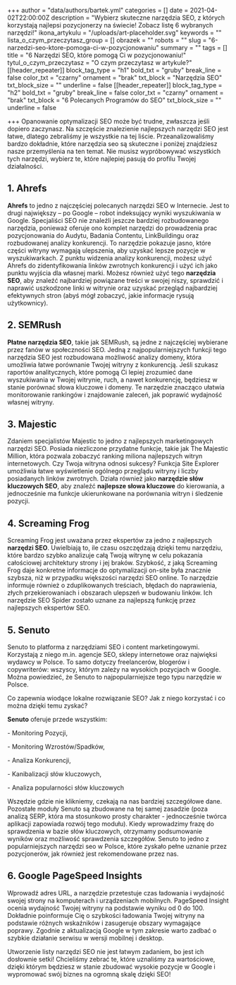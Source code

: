 +++
author = "data/authors/bartek.yml"
categories = []
date = 2021-04-02T22:00:00Z
description = "Wybierz skuteczne narzędzia SEO, z których korzystają najlepsi pozycjonerzy na świecie! Zobacz listę 6 wybranych narzędzi!"
ikona_artykulu = "/uploads/art-placeholder.svg"
keywords = ""
lista_o_czym_przeczytasz_group = []
obrazek = ""
robots = ""
slug = "6-narzedzi-seo-ktore-pomoga-ci-w-pozycjonowaniu"
summary = ""
tags = []
title = "6 Narzędzi SEO, które pomogą Ci w pozycjonowaniu!"
tytul_o_czym_przeczytasz = "O czym przeczytasz w artykule?"
[[header_repeater]]
block_tag_type = "h1"
bold_txt = "gruby"
break_line = false
color_txt = "czarny"
ornament = "brak"
txt_block = "Narzędzia SEO"
txt_block_size = ""
underline = false
[[header_repeater]]
block_tag_type = "h2"
bold_txt = "gruby"
break_line = false
color_txt = "czarny"
ornament = "brak"
txt_block = "6 Polecanych Programów do SEO"
txt_block_size = ""
underline = false

+++
Opanowanie optymalizacji SEO może być trudne, zwłaszcza jeśli dopiero zaczynasz. Na szczęście znalezienie najlepszych narzędzi SEO jest łatwe, dlatego zebraliśmy je wszystkie na tej liście. Przeanalizowaliśmy bardzo dokładnie, które narzędzia seo są skuteczne i poniżej znajdziesz nasze przemyślenia na ten temat. Nie musisz wypróbowywać wszystkich tych narzędzi, wybierz te, które najlepiej pasują do profilu Twojej działalności.

## 1. Ahrefs

**Ahrefs** to jedno z najczęściej polecanych narzędzi SEO w Internecie. Jest to drugi największy – po Google – robot indeksujący wyniki wyszukiwania w Google. Specjaliści SEO nie znaleźli jeszcze bardziej rozbudowanego narzędzia, ponieważ oferuje ono komplet narzędzi do prowadzenia prac pozycjonowania do Audytu, Badania Contentu, LinkBuildingu oraz rozbudowanej analizy konkurencji. To narzędzie pokazuje jasno, które części witryny wymagają ulepszenia, aby uzyskać lepsze pozycje w wyszukiwarkach. Z punktu widzenia analizy konkurencji, możesz użyć Ahrefs do zidentyfikowania linków zwrotnych konkurencji i użyć ich jako punktu wyjścia dla własnej marki. Możesz również użyć tego **narzędzia SEO**, aby znaleźć najbardziej powiązane treści w swojej niszy, sprawdzić i naprawić uszkodzone linki w witrynie oraz uzyskać przegląd najbardziej efektywnych stron (abyś mógł zobaczyć, jakie informacje rysują użytkownicy).

## 2. SEMRush

**Płatne narzędzia SEO**, takie jak SEMRush, są jedne z najczęściej wybierane przez fanów w społeczności SEO. Jedną z najpopularniejszych funkcji tego narzędzia SEO jest rozbudowana możliwość analizy domeny, która umożliwia łatwe porównanie Twojej witryny z konkurencją. Jeśli szukasz raportów analitycznych, które pomogą Ci lepiej zrozumieć dane wyszukiwania w Twojej witrynie, ruch, a nawet konkurencję, będziesz w stanie porównać słowa kluczowe i domeny. Te narzędzie znacząco ułatwia monitorowanie rankingów i znajdowanie zaleceń, jak poprawić wydajność własnej witryny.

## 3. Majestic

Zdaniem specjalistów Majestic to jedno z najlepszych marketingowych narzędzi SEO. Posiada niezliczone przydatne funkcje, takie jak The Majestic Million, która pozwala zobaczyć ranking miliona najlepszych witryn internetowych. Czy Twoja witryna odnosi sukcesy? Funkcja Site Explorer umożliwia łatwe wyświetlenie ogólnego przeglądu witryny i liczby posiadanych linków zwrotnych. Działa również jako **narzędzie słów kluczowych SEO**, aby znaleźć **najlepsze słowa kluczowe** do kierowania, a jednocześnie ma funkcje ukierunkowane na porównania witryn i śledzenie pozycji.

## 4. Screaming Frog

Screaming Frog jest uważana przez ekspertów za jedno z najlepszych **narzędzi SEO**. Uwielbiają to, ile czasu oszczędzają dzięki temu narzędziu, które bardzo szybko analizuje całą Twoją witrynę w celu pokazania całościowej architektury strony i jej braków. Szybkość, z jaką Screaming Frog daje konkretne informacje do optymalizacji on-site była znacznie szybsza, niż w przypadku większości narzędzi SEO online. To narzędzie informuje również o zduplikowanych treściach, błędach do naprawienia, złych przekierowaniach i obszarach ulepszeń w budowaniu linków. Ich narzędzie SEO Spider zostało uznane za najlepszą funkcję przez najlepszych ekspertów SEO.

## 5. Senuto

Senuto to platforma z narzędziami SEO i content marketingowymi. Korzystają z niego m.in. agencje SEO, sklepy internetowe oraz najwięksi wydawcy w Polsce. To samo dotyczy freelancerów, blogerów i copywriterów: wszyscy, którym zależy na wysokich pozycjach w Google. Można powiedzieć, że Senuto to najpopularniejsze tego typu narzędzie w Polsce.

Co zapewnia wiodące lokalne rozwiązanie SEO? Jak z niego korzystać i co można dzięki temu zyskać?

**Senuto** oferuje przede wszystkim:

\- Monitoring Pozycji,

\- Monitoring Wzrostów/Spadków,

\- Analiza Konkurencji,

\- Kanibalizacji słów kluczowych,

\- Analiza popularności słów kluczowych

Wszędzie gdzie nie klikniemy, czekają na nas bardziej szczegółowe dane. Pozostałe moduły Senuto są zbudowane na tej samej zasadzie (poza analizą SERP, która ma stosunkowo prosty charakter - jednocześnie twórca aplikacji zapowiada rozwój tego modułu). Kiedy wprowadzimy frazę do sprawdzenia w bazie słów kluczowych, otrzymamy podsumowanie wyników oraz możliwość sprawdzenia szczegółów. Senuto to jedno z popularniejszych narzędzi seo w Polsce, które zyskało pełne uznanie przez pozycjonerów, jak również jest rekomendowane przez nas.

## 6. Google PageSpeed Insights

Wprowadź adres URL, a narzędzie przetestuje czas ładowania i wydajność swojej strony na komputerach i urządzeniach mobilnych. PageSpeed Insight ocenia wydajność Twojej witryny na podstawie wyniku od 0 do 100. Dokładnie poinformuje Cię o szybkości ładowania Twojej witryny na podstawie różnych wskaźników i zasugeruje obszary wymagające poprawy. Zgodnie z aktualizacją Google w tym zakresie warto zadbać o szybkie działanie serwisu w wersji mobilnej i desktop.

Utworzenie listy narzędzi SEO nie jest łatwym zadaniem, bo jest ich dosłownie setki! Chcieliśmy zebrać te, które uznaliśmy za wartościowe, dzięki którym będziesz w stanie zbudować wysokie pozycje w Google i wypromować swój biznes na ogromną skalę dzięki SEO!